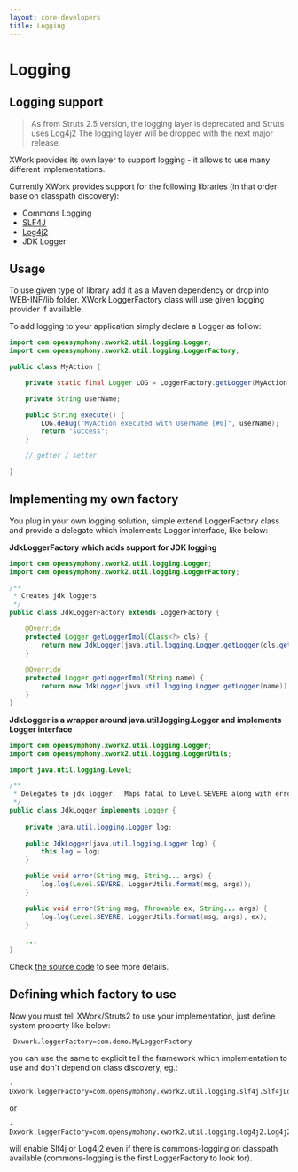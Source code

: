 ```yaml
---
layout: core-developers
title: Logging
---
```


# Logging

## Logging support

> As from Struts 2.5 version, the logging layer is deprecated and Struts uses Log4j2
> The logging layer will be dropped with the next major release.

XWork provides its own layer to support logging - it allows to use many different implementations.

Currently XWork provides support for the following libraries (in that order base on classpath discovery):

- Commons Logging
- [SLF4J](http://www.slf4j.org/)
- [Log4j2](http://logging.apache.org/log4j/2.x/)
- JDK Logger

## Usage

To use given type of library add it as a Maven dependency or drop into WEB-INF/lib folder. XWork LoggerFactory class will 
use given logging provider if available.

To add logging to your application simply declare a Logger as follow:

```java
import com.opensymphony.xwork2.util.logging.Logger;
import com.opensymphony.xwork2.util.logging.LoggerFactory;

public class MyAction {

    private static final Logger LOG = LoggerFactory.getLogger(MyAction.class);

    private String userName;

    public String execute() {
        LOG.debug("MyAction executed with UserName [#0]", userName);
        return "success";
    }

    // getter / setter

}
```

## Implementing my own factory

You plug in your own logging solution, simple extend LoggerFactory class and provide a delegate which implements Logger 
interface, like below:

**JdkLoggerFactory which adds support for JDK logging**

```java
import com.opensymphony.xwork2.util.logging.Logger;
import com.opensymphony.xwork2.util.logging.LoggerFactory;

/**
 * Creates jdk loggers
 */
public class JdkLoggerFactory extends LoggerFactory {

    @Override
    protected Logger getLoggerImpl(Class<?> cls) {
        return new JdkLogger(java.util.logging.Logger.getLogger(cls.getName()));
    }
    
    @Override
    protected Logger getLoggerImpl(String name) {
        return new JdkLogger(java.util.logging.Logger.getLogger(name));
    }
}
```

**JdkLogger is a wrapper around java.util.logging.Logger and implements Logger interface**

```java
import com.opensymphony.xwork2.util.logging.Logger;
import com.opensymphony.xwork2.util.logging.LoggerUtils;

import java.util.logging.Level;

/**
 * Delegates to jdk logger.  Maps fatal to Level.SEVERE along with error.
 */
public class JdkLogger implements Logger {
    
    private java.util.logging.Logger log;
    
    public JdkLogger(java.util.logging.Logger log) {
        this.log = log;
    }

    public void error(String msg, String... args) {
        log.log(Level.SEVERE, LoggerUtils.format(msg, args));
    }

    public void error(String msg, Throwable ex, String... args) {
        log.log(Level.SEVERE, LoggerUtils.format(msg, args), ex);
    }
    
    ...
}
```

Check [the source code](http://struts.apache.org/struts-core/apidocs/com/opensymphony/xwork2/util/logging/package-summary)
to see more details.

## Defining which factory to use

Now you must tell XWork/Struts2 to use your implementation, just define system property like below:

```
-Dxwork.loggerFactory=com.demo.MyLoggerFactory
```

you can use the same to explicit tell the framework which implementation to use and don't depend on class discovery, eg.:

```
-Dxwork.loggerFactory=com.opensymphony.xwork2.util.logging.slf4j.Slf4jLoggerFactory
```

or

```
-Dxwork.loggerFactory=com.opensymphony.xwork2.util.logging.log4j2.Log4j2LoggerFactory
```

will enable Slf4j or Log4j2 even if there is commons-logging on classpath available (commons-logging is the first 
LoggerFactory to look for).
